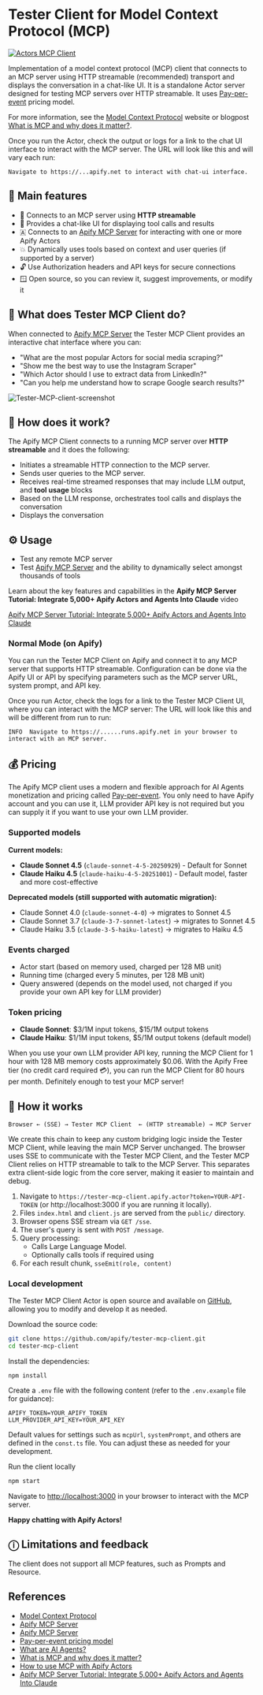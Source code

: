 # Tester Client for Model Context Protocol (MCP)

[![Actors MCP Client](https://apify.com/actor-badge?actor=jiri.spilka/tester-mcp-client)](https://apify.com/jiri.spilka/tester-mcp-client)

Implementation of a model context protocol (MCP) client that connects to an MCP server using HTTP streamable (recommended) transport and displays the conversation in a chat-like UI.
It is a standalone Actor server designed for testing MCP servers over HTTP streamable.
It uses [Pay-per-event](https://docs.apify.com/sdk/js/docs/guides/pay-per-event) pricing model.

For more information, see the [Model Context Protocol](https://modelcontextprotocol.org/) website or blogpost [What is MCP and why does it matter?](https://blog.apify.com/what-is-model-context-protocol/).

Once you run the Actor, check the output or logs for a link to the chat UI interface to interact with the MCP server.
The URL will look like this and will vary each run:
```shell
Navigate to https://...apify.net to interact with chat-ui interface.
```

## 🚀 Main features

- 🔌 Connects to an MCP server using **HTTP streamable**
- 💬 Provides a chat-like UI for displaying tool calls and results
- 🇦 Connects to an [Apify MCP Server](https://mcp.apify.com) for interacting with one or more Apify Actors
- 💥 Dynamically uses tools based on context and user queries (if supported by a server)
- 🔓 Use Authorization headers and API keys for secure connections
- 🪟 Open source, so you can review it, suggest improvements, or modify it

## 🎯 What does Tester MCP Client do?

When connected to [Apify MCP Server](https://mcp.apify.com/) the Tester MCP Client provides an interactive chat interface where you can:

- "What are the most popular Actors for social media scraping?"
- "Show me the best way to use the Instagram Scraper"
- "Which Actor should I use to extract data from LinkedIn?"
- "Can you help me understand how to scrape Google search results?"

![Tester-MCP-client-screenshot](https://raw.githubusercontent.com/apify/tester-mcp-client/refs/heads/main/docs/chat-ui.png)

## 📖 How does it work?

The Apify MCP Client connects to a running MCP server over **HTTP streamable** and it does the following:

- Initiates a streamable HTTP connection to the MCP server.
- Sends user queries to the MCP server.
- Receives real-time streamed responses that may include LLM output, and **tool usage** blocks
- Based on the LLM response, orchestrates tool calls and displays the conversation
- Displays the conversation

## ⚙️ Usage

- Test any remote MCP server
- Test [Apify MCP Server](https://mcp.apify.com/) and the ability to dynamically select amongst thousands of tools

Learn about the key features and capabilities in the **Apify MCP Server Tutorial: Integrate 5,000+ Apify Actors and Agents Into Claude** video

[Apify MCP Server Tutorial: Integrate 5,000+ Apify Actors and Agents Into Claude](https://www.youtube.com/watch?v=BKu8H91uCTg)

### Normal Mode (on Apify)

You can run the Tester MCP Client on Apify and connect it to any MCP server that supports HTTP streamable.
Configuration can be done via the Apify UI or API by specifying parameters such as the MCP server URL, system prompt, and API key.

Once you run Actor, check the logs for a link to the Tester MCP Client UI, where you can interact with the MCP server:
The URL will look like this and will be different from run to run:
```shell
INFO  Navigate to https://......runs.apify.net in your browser to interact with an MCP server.
```

## 💰 Pricing

The Apify MCP client uses a modern and flexible approach for AI Agents monetization and pricing called [Pay-per-event](https://docs.apify.com/sdk/js/docs/guides/pay-per-event).
You only need to have Apify account and you can use it, LLM provider API key is not required but you can supply it if you want to use your own LLM provider.

### Supported models

**Current models:**
- **Claude Sonnet 4.5** (`claude-sonnet-4-5-20250929`) - Default for Sonnet
- **Claude Haiku 4.5** (`claude-haiku-4-5-20251001`) - Default model, faster and more cost-effective

**Deprecated models (still supported with automatic migration):**
- Claude Sonnet 4.0 (`claude-sonnet-4-0`) → migrates to Sonnet 4.5
- Claude Sonnet 3.7 (`claude-3-7-sonnet-latest`) → migrates to Sonnet 4.5  
- Claude Haiku 3.5 (`claude-3-5-haiku-latest`) → migrates to Haiku 4.5

### Events charged
- Actor start (based on memory used, charged per 128 MB unit)
- Running time (charged every 5 minutes, per 128 MB unit)
- Query answered (depends on the model used, not charged if you provide your own API key for LLM provider)

### Token pricing
- **Claude Sonnet**: $3/1M input tokens, $15/1M output tokens
- **Claude Haiku**: $1/1M input tokens, $5/1M output tokens (default model)

When you use your own LLM provider API key, running the MCP Client for 1 hour with 128 MB memory costs approximately $0.06.
With the Apify Free tier (no credit card required 💳), you can run the MCP Client for 80 hours per month.
Definitely enough to test your MCP server!

## 📖 How it works

```plaintext
Browser ← (SSE) → Tester MCP Client  ← (HTTP streamable) → MCP Server
```
We create this chain to keep any custom bridging logic inside the Tester MCP Client, while leaving the main MCP Server unchanged.
The browser uses SSE to communicate with the Tester MCP Client, and the Tester MCP Client relies on HTTP streamable to talk to the MCP Server.
This separates extra client-side logic from the core server, making it easier to maintain and debug.

1. Navigate to `https://tester-mcp-client.apify.actor?token=YOUR-API-TOKEN` (or http://localhost:3000 if you are running it locally).
2. Files `index.html` and `client.js` are served from the `public/` directory.
3. Browser opens SSE stream via `GET /sse`.
4. The user's query is sent with `POST /message`.
5. Query processing:
    - Calls Large Language Model.
    - Optionally calls tools if required using
6. For each result chunk, `sseEmit(role, content)`


### Local development

The Tester MCP Client Actor is open source and available on [GitHub](https://github.com/apify/tester-mcp-client), allowing you to modify and develop it as needed.

Download the source code:

```bash
git clone https://github.com/apify/tester-mcp-client.git
cd tester-mcp-client
```
Install the dependencies:
```shell
npm install
```

Create a `.env` file with the following content (refer to the `.env.example` file for guidance):

```plaintext
APIFY_TOKEN=YOUR_APIFY_TOKEN
LLM_PROVIDER_API_KEY=YOUR_API_KEY
```

Default values for settings such as `mcpUrl`, `systemPrompt`, and others are defined in the `const.ts` file. You can adjust these as needed for your development.

Run the client locally

```bash
npm start
```

Navigate to [http://localhost:3000](http://localhost:3000) in your browser to interact with the MCP server.

**Happy chatting with Apify Actors!**

## ⓘ Limitations and feedback

The client does not support all MCP features, such as Prompts and Resource.

## References

- [Model Context Protocol](https://modelcontextprotocol.org/)
- [Apify MCP Server](https://mcp.apify.com)
- [Apify MCP Server](https://docs.apify.com/platform/integrations/mcp)
- [Pay-per-event pricing model](https://docs.apify.com/sdk/js/docs/guides/pay-per-event)
- [What are AI Agents?](https://blog.apify.com/what-are-ai-agents/)
- [What is MCP and why does it matter?](https://blog.apify.com/what-is-model-context-protocol/)
- [How to use MCP with Apify Actors](https://blog.apify.com/how-to-use-mcp/)
- [Apify MCP Server Tutorial: Integrate 5,000+ Apify Actors and Agents Into Claude](https://www.youtube.com/watch?v=BKu8H91uCTg&ab_channel=Apify)
